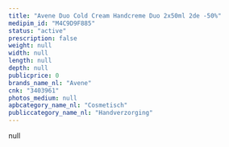 ```yaml
---
title: "Avene Duo Cold Cream Handcreme Duo 2x50ml 2de -50%"
medipim_id: "M4C9D9F885"
status: "active"
prescription: false
weight: null
width: null
length: null
depth: null
publicprice: 0
brands_name_nl: "Avene"
cnk: "3403961"
photos_medium: null
apbcategory_name_nl: "Cosmetisch"
publiccategory_name_nl: "Handverzorging"
---
```

null
